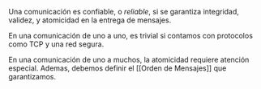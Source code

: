Una comunicación es confiable, o *reliable*, si se garantiza integridad, validez, y atomicidad en la entrega de mensajes.

En una comunicación de uno a uno, es trivial si contamos con protocolos como TCP y una red segura.

En una comunicación de uno a muchos, la atomicidad requiere atención especial. Ademas, debemos definir el [[Orden de Mensajes]] que garantizamos.
